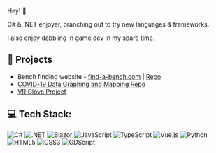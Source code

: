 Hey! 👋

C# & .NET enjoyer, branching out to try new languages & frameworks.

I also enjoy dabbling in game dev in my spare time.

## 📂 Projects
- Bench finding website - [find-a-bench.com](https://find-a-bench.com) | [Repo](https://github.com/EddieRowe/find-a-bench)
- [COVID-19 Data Graphing and Mapping Repo](https://github.com/EddieRowe/covid19-uk-graphing)
- [VR Glove Project](https://eddierowe.com/2017/04/25/VR-Glove.html)

## 💻 Tech Stack:
![C#](https://img.shields.io/badge/-C%23-512BD4?logo=csharp&style=for-the-badge)
![.NET](https://img.shields.io/badge/-.NET-512BD4?logo=dotnet&style=for-the-badge)
![Blazor](https://img.shields.io/badge/-Blazor-512BD4?logo=blazor&logoColor=white&style=for-the-badge)
![JavaScript](https://img.shields.io/badge/-JavaScript-333333?logo=javascript&logoColor=F7DF1E&style=for-the-badge)
![TypeScript](https://img.shields.io/badge/-TypeScript-3178C6?logo=typescript&logoColor=white&style=for-the-badge)
![Vue.js](https://img.shields.io/badge/-Vue.js-4FC08D?logo=vuedotjs&logoColor=white&style=for-the-badge)
![Python](https://img.shields.io/badge/-Python-3776AB?logo=python&logoColor=white&style=for-the-badge)
![HTML5](https://img.shields.io/badge/-HTML5-E34F26?logo=html5&logoColor=white&style=for-the-badge)
![CSS3](https://img.shields.io/badge/-CSS3-1572B6?logo=css3&logoColor=white&style=for-the-badge)
![GDScript](https://img.shields.io/badge/-GDScript-478CBF?logo=godot-engine&logoColor=white&style=for-the-badge)
